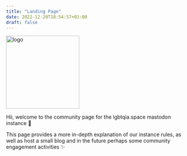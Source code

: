 ```yaml
---
title: "Landing Page"
date: 2022-12-20T18:54:57+01:00
draft: false
---
```

<img src="/logo.png" class="logo_home" alt="logo" height="200"/>

Hii, welcome to the community page for the lgbtqia.space mastodon instance 👋

This page provides a more in-depth explanation of our instance rules,
as well as host a small blog and in the future perhaps some community engagement activities ✨
